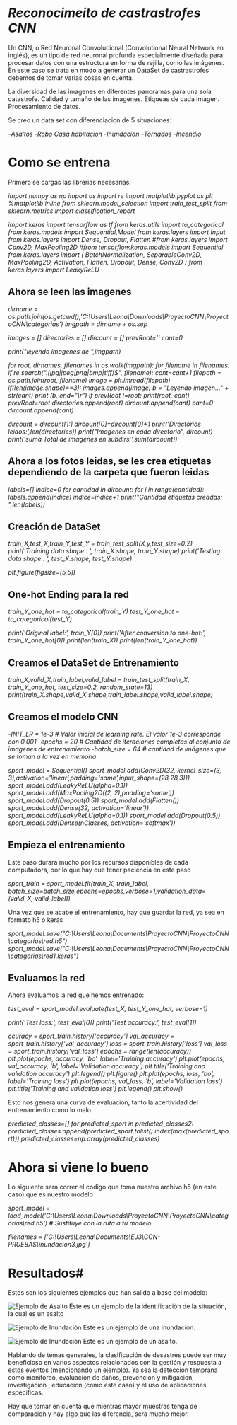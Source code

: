 # *Reconocimeito de castrastrofes CNN*

Un CNN, o Red Neuronal Convolucional (Convolutional Neural Network en inglés), es un tipo de red neuronal profunda especialmente diseñada para procesar datos con una estructura en forma de rejilla, como las imágenes. En este caso se trata en modo a generar un DataSet de castrastrofes debemos de tomar varias cosas en cuenta.

La diversidad de las imagenes en diferentes panoramas para una sola catastrofe.
Calidad y tamaño de las imagenes.
Etiqueas de cada imagen.
Procesamiento de datos.

Se creo un data set con diferenciacion de 5 situaciones:

-*Asaltos*
-*Robo Casa habitacion*
-*Inundacion*
-*Tornados*
-*Incendio* 

# Como se entrena #

Primero se cargas las librerias necesarias:

*import numpy as np*
*import os*
*import re*
*import matplotlib.pyplot as plt*
*%matplotlib inline*
*from sklearn.model_selection import train_test_split*
*from sklearn.metrics import classification_report*

*import keras*
*import tensorflow as tf*
*from keras.utils import to_categorical*
*from keras.models import Sequential,Model*
*from keras.layers import Input*
*from keras.layers import Dense, Dropout, Flatten*
*#from keras.layers import Conv2D, MaxPooling2D*
*#from tensorflow.keras.models import Sequential*
*from keras.layers import (*
    *BatchNormalization, SeparableConv2D, MaxPooling2D, Activation, Flatten, Dropout, Dense, Conv2D*
*)*
*from keras.layers import LeakyReLU*

## Ahora se leen las imagenes ##

*dirname = os.path.join(os.getcwd(),'C:\\Users\\Leona\\Downloads\\ProyectoCNN\\ProyectoCNN\\categorias')*
*imgpath = dirname + os.sep* 

*images = []*
*directories = []*
*dircount = []*
*prevRoot=''*
*cant=0*

*print("leyendo imagenes de ",imgpath)*

*for root, dirnames, filenames in os.walk(imgpath):*
    *for filename in filenames:*
        *if re.search("\.(jpg|jpeg|png|bmp|tiff)$", filename):*
            *cant=cant+1*
            *filepath = os.path.join(root, filename)*
            *image = plt.imread(filepath)*
            *if(len(image.shape)==3):*
                *images.append(image)*
            *b = "Leyendo imagen..." + str(cant)*
            *print (b, end="\r")*
            *if prevRoot !=root:*
                *print(root, cant)*
                *prevRoot=root*
                *directories.append(root)*
                *dircount.append(cant)*
                *cant=0*
*dircount.append(cant)*

*dircount = dircount[1:]* 
*dircount[0]=dircount[0]+1*
*print('Directorios leidos:',len(directories))*
*print("Imagenes en cada directorio", dircount)*
*print('suma Total de imagenes en subdirs:',sum(dircount))*

## Ahora a los fotos leidas, se les crea etiquetas dependiendo de la carpeta que fueron leidas ##

*labels=[]*
*indice=0*
*for cantidad in dircount:*
    *for i in range(cantidad):*
        *labels.append(indice)*
    *indice=indice+1*
*print("Cantidad etiquetas creadas: ",len(labels))*


## Creación de DataSet ##

*train_X,test_X,train_Y,test_Y = train_test_split(X,y,test_size=0.2)*
*print('Training data shape : ', train_X.shape, train_Y.shape)*
*print('Testing data shape : ', test_X.shape, test_Y.shape)*

*plt.figure(figsize=[5,5])*

## One-hot Ending para la red ##

*train_Y_one_hot = to_categorical(train_Y)*
*test_Y_one_hot = to_categorical(test_Y)*

*print('Original label:', train_Y[0])*
*print('After conversion to one-hot:', train_Y_one_hot[0])*
*print(len(train_X))*
*print(len(train_Y_one_hot))*


## Creamos el DataSet de Entrenamiento ##

*train_X,valid_X,train_label,valid_label = train_test_split(train_X, train_Y_one_hot, test_size=0.2, random_state=13)*
*print(train_X.shape,valid_X.shape,train_label.shape,valid_label.shape)*

## Creamos el modelo CNN ##

-*INIT_LR = 1e-3 # Valor inicial de learning rate. El valor 1e-3 corresponde con 0.001*
-*epochs = 20 # Cantidad de iteraciones completas al conjunto de imagenes de entrenamiento*
-*batch_size = 64 # cantidad de imágenes que se toman a la vez en memoria*

*sport_model = Sequential()*
*sport_model.add(Conv2D(32, kernel_size=(3, 3),activation='linear',padding='same',input_shape=(28,28,3)))*
*sport_model.add(LeakyReLU(alpha=0.1))*
*sport_model.add(MaxPooling2D((2, 2),padding='same'))*
*sport_model.add(Dropout(0.5))*
*sport_model.add(Flatten())*
*sport_model.add(Dense(32, activation='linear'))*
*sport_model.add(LeakyReLU(alpha=0.1))*
*sport_model.add(Dropout(0.5))*
*sport_model.add(Dense(nClasses, activation='softmax'))*

## Empieza el entrenamiento ##

Este paso durara mucho por los recursos disponibles de cada computadora, por lo que hay que tener paciencia en este paso

*sport_train = sport_model.fit(train_X, train_label, batch_size=batch_size,epochs=epochs,verbose=1,validation_data=(valid_X, valid_label))*

Una vez que se acabe el entrenamiento, hay que guardar la red, ya sea en formato h5 o keras

*sport_model.save("C:\\Users\\Leona\\Documents\\ProyectoCNN\\ProyectoCNN\\categorias\\red.h5")*
*sport_model.save("C:\\Users\\Leona\\Documents\\ProyectoCNN\\ProyectoCNN\\categorias\\red1.keras")*


## Evaluamos la red ##

Ahora evaluamos la red que hemos entrenado:

*test_eval = sport_model.evaluate(test_X, test_Y_one_hot, verbose=1)*

*print('Test loss:', test_eval[0])*
*print('Test accuracy:', test_eval[1])*

*ccuracy = sport_train.history['accuracy']*
*val_accuracy = sport_train.history['val_accuracy']*
*loss = sport_train.history['loss']*
*val_loss = sport_train.history['val_loss']*
*epochs = range(len(accuracy))*
*plt.plot(epochs, accuracy, 'bo', label='Training accuracy')*
*plt.plot(epochs, val_accuracy, 'b', label='Validation accuracy')*
*plt.title('Training and validation accuracy')*
*plt.legend()*
*plt.figure()*
*plt.plot(epochs, loss, 'bo', label='Training loss')*
*plt.plot(epochs, val_loss, 'b', label='Validation loss')*
*plt.title('Training and validation loss')*
*plt.legend()*
*plt.show()*

Esto nos genera una curva de evaluacion, tanto la acertividad del entrenamiento como lo malo.

*predicted_classes=[]*
*for predicted_sport in predicted_classes2:*
    *predicted_classes.append(predicted_sport.tolist().index(max(predicted_sport)))*
*predicted_classes=np.array(predicted_classes)*

# Ahora si viene lo bueno #

Lo siguiente sera correr el codigo que toma nuestro archivo h5 (en este caso) que es nuestro modelo

*sport_model = load_model('C:\\Users\\Leona\\Downloads\\ProyectoCNN\\ProyectoCNN\\categorias\\red.h5')  # Sustituye con la ruta a tu modelo*


*filenames = ['C:\\Users\\Leona\\Documents\\EJ3\\CCN-PRUEBAS\\inundacion3.jpg']*


# Resultados#

Estos son los siguientes ejemplos que han salido a base del modelo:

![Ejemplo de Asalto](./Images/asalto1.png)
Este es un ejemplo de la identificación de la situación, la cual es un asalto

![Ejemplo de Inundación](./Images/inundacion1.png)
Este es un ejemplo de una inundación.

![Ejemplo de Inundación](./Images/robo1.png)
Este es un ejemplo de un asalto.

Hablando de temas generales, la clasificación de desastres puede ser muy beneficioso en varios aspectos relacionados con la gestión y respuesta a estos eventos (mencionando un ejemplo). Ya sea la deteccion temprana como monitoreo, evaluacion de daños, prevencion y mitigacion, investigacion , educacion (como este caso) y el uso de aplicaciones especificas.

Hay que tomar en cuenta que mientras mayor muestras tenga de comparacion y hay algo que las diferencia, sera mucho mejor.
